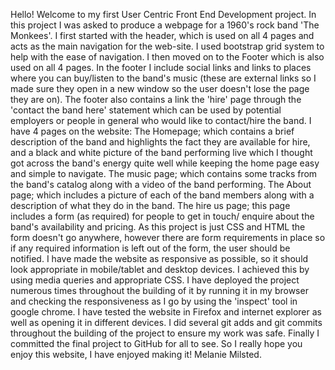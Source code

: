 Hello!
Welcome to my first User Centric Front End Development project.
In this project I was asked to produce a webpage for a 1960's rock band 'The Monkees'.
I first started with the header, which is used on all 4 pages and acts as the main navigation for the web-site. I used bootstrap grid system to help with
the ease of navigation. I then moved on to the Footer which is also used on all 4 pages. In the footer I include social links and links to places where you can buy/listen
to the band's music (these are external links so I made sure they open in a new window so the user doesn't lose the page they are on). The footer also contains a link
the 'hire' page through the 'contact the band here' statement which can be used by potential employers or people in general who would like to contact/hire the band.
I have 4 pages on the website: The Homepage; which contains a brief description of the band and highlights the fact they are available for hire,
and a black and white picture of the band performing live which I thought got across the band's energy quite well while keeping the home page easy and simple to navigate.
The music page; which contains some tracks from the band's catalog along with a video of the band performing.
The About page; which includes a picture of each of the band members along with a description of what they do in the band.
The hire us page; this page includes a form (as required) for people to get in touch/ enquire about the band's availability and pricing. As this project is just CSS and HTML
the form doesn't go anywhere, however there are form requirements in place so if any required information is left out of the form, the user should be notified.
I have made the website as responsive as possible, so it should look appropriate in mobile/tablet and desktop devices. I achieved this by using media queries and appropriate CSS.
I have deployed the project numerous times throughout the building of it by running it in my browser and checking the responsiveness as I go by using the 'inspect'
tool in google chrome. I have tested the website in Firefox and internet explorer as well as opening it in different devices.
I did several git adds and git commits throughout the building of the project to ensure my work was safe. Finally I committed the final project to GitHub for all to see.
So I really hope you enjoy this website, I have enjoyed making it!
Melanie Milsted.
